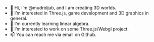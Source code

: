 - 👋 Hi, I’m @mudroljub, and I am creating 3D worlds.
- 👀 I’m interested in Three.js, game development and 3D graphics in general.
- 🌱 I’m currently learning linear algebra.
- 💞️ I’m interested to work on some Three.js/Webgl project.
- 📫 You can reach me via email on Github.

<!---
mudroljub/mudroljub is a ✨ special ✨ repository because its `README.md` (this file) appears on your GitHub profile.
You can click the Preview link to take a look at your changes.
--->
